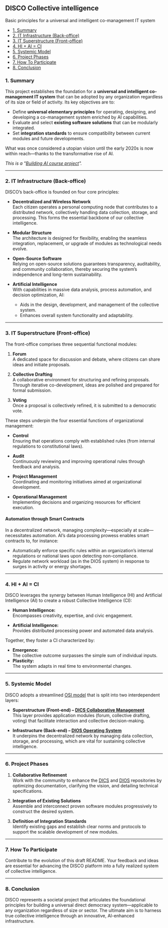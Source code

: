 ## **DISCO Collective intelligence**  
Basic principles for a universal and intelligent co-management IT system

- [1. Summary](#1-summary)
- [2. IT Infrastructure (Back-office)](#2-it-infrastructure-back-office)
- [3. IT Superstructure (Front-office)](#3-it-superstructure-front-office)
- [4. HI + AI = CI](#4-hi--ai--ci)
- [5. Systemic Model](#5-systemic-model)
- [6. Project Phases](#6-project-phases)
- [7. How To Participate](#7-how-to-participate)
- [8. Conclusion](#8-conclusion)

### 1. Summary

This project establishes the foundation for a **universal and intelligent co-management IT system** that can be adopted by any organization regardless of its size or field of activity. Its key objectives are to:

- Define **universal elementary principles** for operating, designing, and developing a co-management system enriched by AI capabilities.
- Evaluate and select **existing software solutions** that can be modularly integrated.
- Set **integration standards** to ensure compatibility between current modules and future developments.

What was once considered a utopian vision until the early 2020s is now within reach—thanks to the transformative rise of AI.

*This is a "[Building AI course project](https://buildingai.elementsofai.com/)".*

---

### **2. IT Infrastructure (Back-office)**

DISCO’s back-office is founded on four core principles:

- **Decentralized and Wireless Network**  
  Each citizen operates a personal computing node that contributes to a distributed network, collectively handling data collection, storage, and processing. This forms the essential backbone of our collective intelligence.

- **Modular Structure**  
  The architecture is designed for flexibility, enabling the seamless integration, replacement, or upgrade of modules as technological needs evolve.

- **Open-Source Software**  
  Relying on open-source solutions guarantees transparency, auditability, and community collaboration, thereby securing the system’s independence and long-term sustainability.

- **Artificial Intelligence**  
  With capabilities in massive data analysis, process automation, and decision optimization, AI:
  - Aids in the design, development, and management of the collective system.
  - Enhances overall system functionality and adaptability.

---

### **3. IT Superstructure (Front-office)**

The front-office comprises three sequential functional modules:

1. **Forum**  
   A dedicated space for discussion and debate, where citizens can share ideas and initiate proposals.

2. **Collective Drafting**  
   A collaborative environment for structuring and refining proposals. Through iterative co-development, ideas are polished and prepared for formal submission.

3. **Voting**  
   Once a proposal is collectively refined, it is submitted to a democratic vote.

These steps underpin the four essential functions of organizational management:

- **Control**  
  Ensuring that operations comply with established rules (from internal regulations to constitutional laws).

- **Audit**  
  Continuously reviewing and improving operational rules through feedback and analysis.

- **Project Management**  
  Coordinating and monitoring initiatives aimed at organizational development.

- **Operational Management**  
  Implementing decisions and organizing resources for efficient execution.

#### **Automation through Smart Contracts**

In a decentralized network, managing complexity—especially at scale—necessitates automation. AI’s data processing prowess enables smart contracts to, for instance:

- Automatically enforce specific rules within an organization’s internal regulations or national laws upon detecting non-compliance.
- Regulate network workload (as in the DIOS system) in response to surges in activity or energy shortages.

---

### **4. HI + AI = CI**

DISCO leverages the synergy between Human Intelligence (HI) and Artificial Intelligence (AI) to create a robust Collective Intelligence (CI):

- **Human Intelligence:**  
  Encompasses creativity, expertise, and civic engagement.

- **Artificial Intelligence:**  
  Provides distributed processing power and automated data analysis.

Together, they foster a CI characterized by:

- **Emergence:**  
  The collective outcome surpasses the simple sum of individual inputs.
- **Plasticity:**  
  The system adapts in real time to environmental changes.

---

### **5. Systemic Model**

DISCO adopts a streamlined [OSI model](https://en.wikipedia.org/wiki/OSI_model) that is split into two interdependent layers:

- **Superstructure (Front-end) – [DICS Collaborative Management](https://github.com/FJortay/DICS-Collaborative-Management)**  
  This layer provides application modules (forum, collective drafting, voting) that facilitate interaction and collective decision-making.

- **Infrastructure (Back-end) – [DIOS Operating System](https://github.com/FJortay/DIOS-Operating-System)**  
  It underpins the decentralized network by managing data collection, storage, and processing, which are vital for sustaining collective intelligence.

---

### **6. Project Phases**

1. **Collaborative Refinement**  
   Work with the community to enhance the [DICS](https://github.com/FJortay/DICS-Collaborative-Management) and [DIOS](https://github.com/FJortay/DIOS-Operating-System) repositories by optimizing documentation, clarifying the vision, and detailing technical specifications.

2. **Integration of Existing Solutions**  
   Assemble and interconnect proven software modules progressively to construct the desired system.

3. **Definition of Integration Standards**  
   Identify existing gaps and establish clear norms and protocols to support the scalable development of new modules.

---

### **7. How To Participate**

Contribute to the evolution of this draft README. Your feedback and ideas are essential for advancing the DISCO platform into a fully realized system of collective intelligence.

---

### **8. Conclusion**

DISCO represents a societal project that articulates the foundational principles for building a universal direct democracy system—applicable to any organization regardless of size or sector. The ultimate aim is to harness true collective intelligence through an innovative, AI-enhanced infrastructure.
